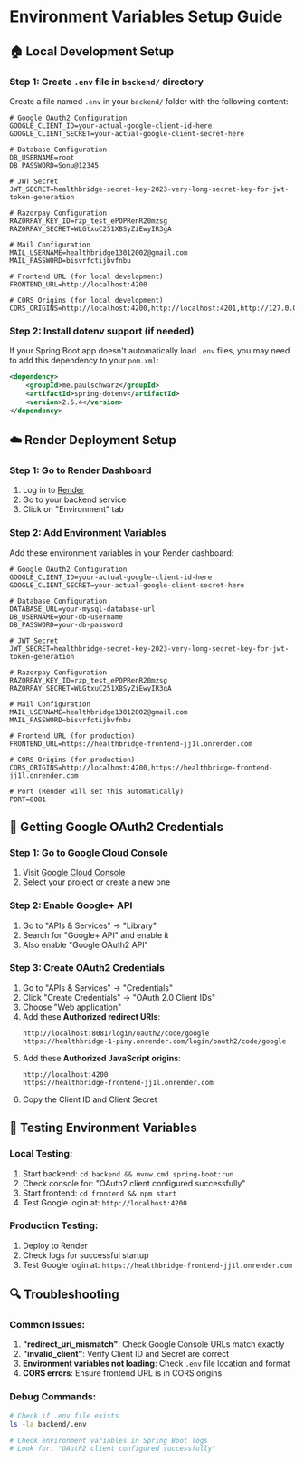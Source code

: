 # Environment Variables Setup Guide

## 🏠 **Local Development Setup**

### Step 1: Create `.env` file in `backend/` directory

Create a file named `.env` in your `backend/` folder with the following content:

```env
# Google OAuth2 Configuration
GOOGLE_CLIENT_ID=your-actual-google-client-id-here
GOOGLE_CLIENT_SECRET=your-actual-google-client-secret-here

# Database Configuration
DB_USERNAME=root
DB_PASSWORD=Sonu@12345

# JWT Secret
JWT_SECRET=healthbridge-secret-key-2023-very-long-secret-key-for-jwt-token-generation

# Razorpay Configuration
RAZORPAY_KEY_ID=rzp_test_ePOPRenR20mzsg
RAZORPAY_SECRET=WLGtxuC251XBSyZiEwyIR3gA

# Mail Configuration
MAIL_USERNAME=healthbridge13012002@gmail.com
MAIL_PASSWORD=bisvrfctijbvfnbu

# Frontend URL (for local development)
FRONTEND_URL=http://localhost:4200

# CORS Origins (for local development)
CORS_ORIGINS=http://localhost:4200,http://localhost:4201,http://127.0.0.1:4200,http://127.0.0.1:4201
```

### Step 2: Install dotenv support (if needed)

If your Spring Boot app doesn't automatically load `.env` files, you may need to add this dependency to your `pom.xml`:

```xml
<dependency>
    <groupId>me.paulschwarz</groupId>
    <artifactId>spring-dotenv</artifactId>
    <version>2.5.4</version>
</dependency>
```

## ☁️ **Render Deployment Setup**

### Step 1: Go to Render Dashboard
1. Log in to [Render](https://render.com/)
2. Go to your backend service
3. Click on "Environment" tab

### Step 2: Add Environment Variables

Add these environment variables in your Render dashboard:

```env
# Google OAuth2 Configuration
GOOGLE_CLIENT_ID=your-actual-google-client-id-here
GOOGLE_CLIENT_SECRET=your-actual-google-client-secret-here

# Database Configuration
DATABASE_URL=your-mysql-database-url
DB_USERNAME=your-db-username
DB_PASSWORD=your-db-password

# JWT Secret
JWT_SECRET=healthbridge-secret-key-2023-very-long-secret-key-for-jwt-token-generation

# Razorpay Configuration
RAZORPAY_KEY_ID=rzp_test_ePOPRenR20mzsg
RAZORPAY_SECRET=WLGtxuC251XBSyZiEwyIR3gA

# Mail Configuration
MAIL_USERNAME=healthbridge13012002@gmail.com
MAIL_PASSWORD=bisvrfctijbvfnbu

# Frontend URL (for production)
FRONTEND_URL=https://healthbridge-frontend-jj1l.onrender.com

# CORS Origins (for production)
CORS_ORIGINS=http://localhost:4200,https://healthbridge-frontend-jj1l.onrender.com

# Port (Render will set this automatically)
PORT=8081
```

## 🔑 **Getting Google OAuth2 Credentials**

### Step 1: Go to Google Cloud Console
1. Visit [Google Cloud Console](https://console.cloud.google.com/)
2. Select your project or create a new one

### Step 2: Enable Google+ API
1. Go to "APIs & Services" → "Library"
2. Search for "Google+ API" and enable it
3. Also enable "Google OAuth2 API"

### Step 3: Create OAuth2 Credentials
1. Go to "APIs & Services" → "Credentials"
2. Click "Create Credentials" → "OAuth 2.0 Client IDs"
3. Choose "Web application"
4. Add these **Authorized redirect URIs**:
   ```
   http://localhost:8081/login/oauth2/code/google
   https://healthbridge-1-piny.onrender.com/login/oauth2/code/google
   ```
5. Add these **Authorized JavaScript origins**:
   ```
   http://localhost:4200
   https://healthbridge-frontend-jj1l.onrender.com
   ```
6. Copy the Client ID and Client Secret

## 🧪 **Testing Environment Variables**

### Local Testing:
1. Start backend: `cd backend && mvnw.cmd spring-boot:run`
2. Check console for: "OAuth2 client configured successfully"
3. Start frontend: `cd frontend && npm start`
4. Test Google login at: `http://localhost:4200`

### Production Testing:
1. Deploy to Render
2. Check logs for successful startup
3. Test Google login at: `https://healthbridge-frontend-jj1l.onrender.com`

## 🔍 **Troubleshooting**

### Common Issues:
1. **"redirect_uri_mismatch"**: Check Google Console URLs match exactly
2. **"invalid_client"**: Verify Client ID and Secret are correct
3. **Environment variables not loading**: Check `.env` file location and format
4. **CORS errors**: Ensure frontend URL is in CORS origins

### Debug Commands:
```bash
# Check if .env file exists
ls -la backend/.env

# Check environment variables in Spring Boot logs
# Look for: "OAuth2 client configured successfully"
```

